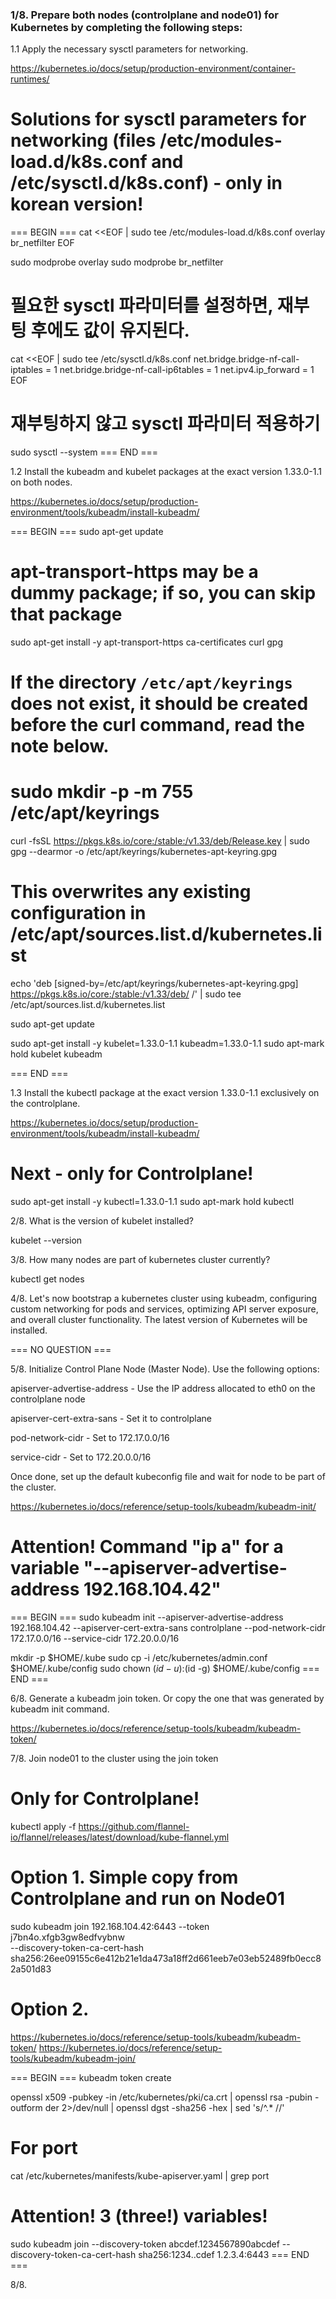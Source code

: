 ### 1/8. Prepare both nodes (controlplane and node01) for Kubernetes by completing the following steps:

1.1 Apply the necessary sysctl parameters for networking.

https://kubernetes.io/docs/setup/production-environment/container-runtimes/
# Solutions for sysctl parameters for networking (files /etc/modules-load.d/k8s.conf and /etc/sysctl.d/k8s.conf) - only in korean version!

=== BEGIN ===
cat <<EOF | sudo tee /etc/modules-load.d/k8s.conf
overlay
br_netfilter
EOF

sudo modprobe overlay
sudo modprobe br_netfilter

# 필요한 sysctl 파라미터를 설정하면, 재부팅 후에도 값이 유지된다.
cat <<EOF | sudo tee /etc/sysctl.d/k8s.conf
net.bridge.bridge-nf-call-iptables  = 1
net.bridge.bridge-nf-call-ip6tables = 1
net.ipv4.ip_forward                 = 1
EOF

# 재부팅하지 않고 sysctl 파라미터 적용하기
sudo sysctl --system
=== END ===

1.2 Install the kubeadm and kubelet packages at the exact version 1.33.0-1.1 on both nodes.

https://kubernetes.io/docs/setup/production-environment/tools/kubeadm/install-kubeadm/

=== BEGIN ===
sudo apt-get update
# apt-transport-https may be a dummy package; if so, you can skip that package
sudo apt-get install -y apt-transport-https ca-certificates curl gpg

# If the directory `/etc/apt/keyrings` does not exist, it should be created before the curl command, read the note below.
# sudo mkdir -p -m 755 /etc/apt/keyrings
curl -fsSL https://pkgs.k8s.io/core:/stable:/v1.33/deb/Release.key | sudo gpg --dearmor -o /etc/apt/keyrings/kubernetes-apt-keyring.gpg

# This overwrites any existing configuration in /etc/apt/sources.list.d/kubernetes.list
echo 'deb [signed-by=/etc/apt/keyrings/kubernetes-apt-keyring.gpg] https://pkgs.k8s.io/core:/stable:/v1.33/deb/ /' | sudo tee /etc/apt/sources.list.d/kubernetes.list

sudo apt-get update

sudo apt-get install -y kubelet=1.33.0-1.1 kubeadm=1.33.0-1.1 
sudo apt-mark hold kubelet kubeadm

=== END ===

1.3 Install the kubectl package at the exact version 1.33.0-1.1 exclusively on the controlplane.

https://kubernetes.io/docs/setup/production-environment/tools/kubeadm/install-kubeadm/

# Next - only for Controlplane! 
sudo apt-get install -y kubectl=1.33.0-1.1 
sudo apt-mark hold kubectl

2/8. What is the version of kubelet installed?

kubelet --version

3/8. How many nodes are part of kubernetes cluster currently?

kubectl get nodes

4/8. Let's now bootstrap a kubernetes cluster using kubeadm, configuring custom networking for pods and services, optimizing API server exposure, and overall cluster functionality. The latest version of Kubernetes will be installed.

=== NO QUESTION ===

5/8. Initialize Control Plane Node (Master Node). Use the following options:

apiserver-advertise-address - Use the IP address allocated to eth0 on the controlplane node

apiserver-cert-extra-sans - Set it to controlplane

pod-network-cidr - Set to 172.17.0.0/16

service-cidr - Set to 172.20.0.0/16

Once done, set up the default kubeconfig file and wait for node to be part of the cluster.

https://kubernetes.io/docs/reference/setup-tools/kubeadm/kubeadm-init/
# Attention! Command "ip a" for a variable "--apiserver-advertise-address 192.168.104.42"

=== BEGIN ===
sudo kubeadm init --apiserver-advertise-address 192.168.104.42 --apiserver-cert-extra-sans controlplane --pod-network-cidr 172.17.0.0/16 --service-cidr 172.20.0.0/16

mkdir -p $HOME/.kube
sudo cp -i /etc/kubernetes/admin.conf $HOME/.kube/config
sudo chown $(id -u):$(id -g) $HOME/.kube/config
=== END ===

6/8. Generate a kubeadm join token. Or copy the one that was generated by kubeadm init command.

https://kubernetes.io/docs/reference/setup-tools/kubeadm/kubeadm-token/

7/8. Join node01 to the cluster using the join token

# Only for Controlplane!
kubectl apply -f https://github.com/flannel-io/flannel/releases/latest/download/kube-flannel.yml

# Option 1. Simple copy from Controlplane and run on Node01
sudo kubeadm join 192.168.104.42:6443 --token j7bn4o.xfgb3gw8edfvybnw \
        --discovery-token-ca-cert-hash sha256:26ee09155c6e412b21e1da473a18ff2d661eeb7e03eb52489fb0ecc82a501d83 

# Option 2.
https://kubernetes.io/docs/reference/setup-tools/kubeadm/kubeadm-token/
https://kubernetes.io/docs/reference/setup-tools/kubeadm/kubeadm-join/

=== BEGIN ===
kubeadm token create

openssl x509 -pubkey -in /etc/kubernetes/pki/ca.crt | openssl rsa -pubin -outform der 2>/dev/null | openssl dgst -sha256 -hex | sed 's/^.* //'

# For port
cat /etc/kubernetes/manifests/kube-apiserver.yaml  | grep port

# Attention! 3 (three!) variables!
sudo kubeadm join --discovery-token abcdef.1234567890abcdef --discovery-token-ca-cert-hash sha256:1234..cdef 1.2.3.4:6443
=== END ===

8/8.
